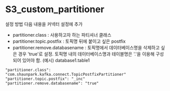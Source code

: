 # S3_custom_partitioner

설정 방법 
다음 내용을 커넥터 설정에 추가
- partitioner.class : 사용하고자 하는 파티셔너 클래스
- partitioner.topic.postfix : 토픽명 뒤에 붙이고 싶은 postfix
- partitioner.remove.databasename : 토픽명에서 데이터베이스명을 삭제하고 싶은 경우 'true'로 설정. 토픽명 내의 데이터베이스명과 테이블명은 '.'을 이용해 구성되어 있어야 함. (예시) database1.table1 

```
"partitioner.class": "com.shaunpark.kafka.connect.TopicPostfixPartitioner"
"partitioner.topic.postfix": "_inc"
"partitioner.remove.databasename": "true"
```